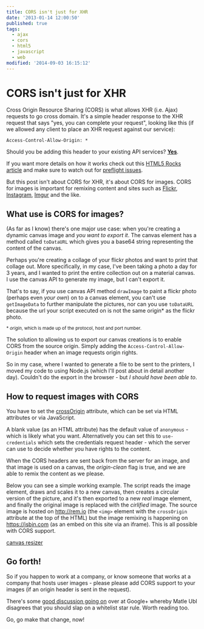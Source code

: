 ```yaml
---
title: CORS isn't just for XHR
date: '2013-01-14 12:00:50'
published: true
tags:
  - ajax
  - cors
  - html5
  - javascript
  - web
modified: '2014-09-03 16:15:12'
---
```

# CORS isn't just for XHR

Cross Origin Resource Sharing (CORS) is what allows XHR (i.e. Ajax) requests to go cross domain. It's a simple header response to the XHR request that says "yes, you can complete your request", looking like this (if we allowed any client to place an XHR request against our service):

    Access-Control-Allow-Origin: *

Should you be adding this header to your existing API services? **[Yes](http://annevankesteren.nl/2012/12/cors-101)**.

If you want more details on how it works check out this [HTML5 Rocks article](http://www.html5rocks.com/en/tutorials/cors/) and make sure to watch out for [preflight issues](/2011/04/21/getting-cors-working/).

But this post isn't about CORS for XHR, it's about CORS for images. CORS for images is important for remixing content and sites such as [Flickr](https://flickr.com/photos/remysharp), [Instagram](https://instagram.com/remysharp), [Imgur](http://imgur.com/r/lolcats) and the like.

## What use is CORS for images?

(As far as I know) there's one major use case: when you're creating a dynamic canvas image and *you want to export it*. The canvas element has a method called `toDataURL` which gives you a base64 string representing the content of the canvas.

Perhaps you're creating a collage of your flickr photos and want to print that collage out. More specifically, in my case, I've been taking a photo a day for 3 years, and I wanted to print the entire collection out on a material canvas. I use the canvas API to generate my image, but I can't export it.

That's to say, if you use canvas API method `drawImage` to paint a flickr photo (perhaps even *your own*) on to a canvas element, you can't use `getImageData` to further manipulate the pictures, nor can you use `toDataURL` because the url your script executed on is not the same origin* as the flickr photo.

<small>* *origin*, which is made up of the protocol, host and port number.</small>

The solution to allowing us to export our canvas creations is to enable CORS from the source origin. Simply adding the `Access-Control-Allow-Origin` header when an image requests origin rights.

So in my case, where I wanted to generate a file to be sent to the printers, I moved my code to using Node.js (which I'll post about in detail another day). Couldn't do the export in the browser - but *I should have been able to*.

## How to request images with CORS

You have to set the [crossOrigin](http://www.w3.org/html/wg/drafts/html/master/infrastructure.html#cors-settings-attribute) attribute, which can be set via HTML attributes or via JavaScript.

A blank value (as an HTML attribute) has the default value of `anonymous` - which is likely what you want. Alternatively you can set this to `use-credentials` which sets the credentials request header - which the server can use to decide whether you have rights to the content.

When the CORS headers are sent back from the server for an image, and that image is used on a canvas, the *origin-clean* flag is true, and we are able to remix the content as we please.

Below you can see a simple working example. The script reads the image element, draws and scales it to a new canvas, then creates a circular version of the picture, and it's then exported to a new *real* image element, and finally the original image is replaced with the *cirlified* image. The source image is hosted on http://rem.io (the `<img>` element with the `crossOrigin` attribute at the top of the HTML) but the image remixing is happening on https://jsbin.com (as an embed on this site via an iframe).  This is all possible with CORS support.

<a class="jsbin-embed" href="https://jsbin.com/ijimay/2/embed?live,html">canvas resizer</a><script src="https://static.jsbin.com/js/embed.js"></script>

## Go forth!

So if you happen to work at a company, or know someone that works at a company that hosts user images - please please add CORS support to your images (if an origin header is sent in the request).

<div class="update">There's some <a href="https://plus.google.com/u/0/116910304844117268718/posts/96bSWSQ9zLY">good discussion going on</a> over at Google+ whereby Matle Ubl disagrees that you should slap on a whitelist star rule. Worth reading too.</div>

Go, go make that change, now!
